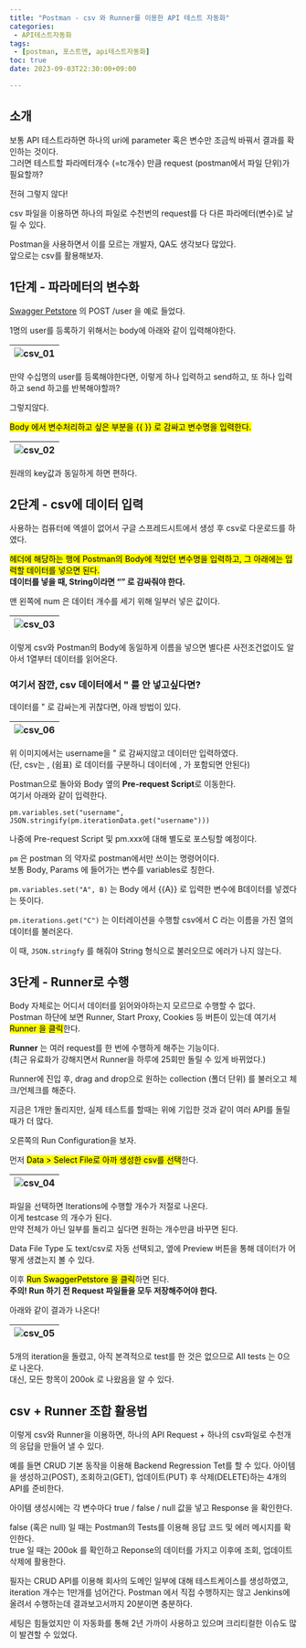 ```yaml
---
title: "Postman - csv 와 Runner를 이용한 API 테스트 자동화"
categories:
 - API테스트자동화
tags:
 - [postman, 포스트맨, api테스트자동화]
toc: true
date: 2023-09-03T22:30:00+09:00

---
```


<h2 id="소개">소개</h2>
<p>보통 API 테스트라하면 하나의 uri에 parameter 혹은 변수만 조금씩 바꿔서 결과를 확인하는 것이다.<br>
그러면 테스트할 파라메터개수 (=tc개수) 만큼 request (postman에서 파일 단위)가 필요할까?</p>
<p>전혀 그렇지 않다!</p>
<p>csv 파일을 이용하면 하나의 파일로 수천번의 request를 다 다른 파라메터(변수)로 날릴 수 있다.</p>
<p>Postman을 사용하면서 이를 모르는 개발자, QA도 생각보다 많았다.<br>
앞으로는 csv를 활용해보자.</p>
<h2 id="단계---파라메터의-변수화">1단계 - 파라메터의 변수화</h2>
<p><a href="https://petstore.swagger.io/#/">Swagger Petstore</a> 의 POST /user 을 예로 들었다.</p>
<p>1명의 user를 등록하기 위해서는 body에 아래와 같이 입력해야한다.</p>

<table>
<thead>
<tr>
<th><img src="/assets/images/postman_csv_01.png" alt="csv_01"></th>
</tr>
</thead>
<tbody></tbody>
</table><p>만약 수십명의 user를 등록해야한다면, 이렇게 하나 입력하고 send하고, 또 하나 입력하고 send 하고를 반복해야할까?</p>
<p>그렇지않다.</p>
<p><mark>Body 에서 변수처리하고 싶은 부분을 {{  }} 로 감싸고 변수명을 입력한다.</mark></p>

<table>
<thead>
<tr>
<th><img src="/assets/images/postman_csv_02.png" alt="csv_02"></th>
</tr>
</thead>
<tbody></tbody>
</table><p>원래의 key값과 동일하게 하면 편하다.</p>
<h2 id="단계---csv에-데이터-입력">2단계 - csv에 데이터 입력</h2>
<p>사용하는 컴퓨터에 엑셀이 없어서 구글 스프레드시트에서 생성 후 csv로 다운로드를 하였다.</p>
<p><mark>헤더에 해당하는 행에 Postman의 Body에 적었던 변수명을 입력하고, 그 아래에는 입력할 데이터를 넣으면 된다.</mark><br>
<strong>데이터를 넣을 때, String이라면 “” 로 감싸줘야 한다.</strong></p>
<p>맨 왼쪽에 num 은 데이터 개수를 세기 위해 일부러 넣은 값이다.</p>

<table>
<thead>
<tr>
<th><img src="/assets/images/postman_csv_03.png" alt="csv_03"></th>
</tr>
</thead>
<tbody></tbody>
</table><p>이렇게 csv와 Postman의 Body에 동일하게 이름을 넣으면 별다른 사전조건없이도 알아서 1열부터 데이터를 읽어온다.</p>
<h3 id="여기서-잠깐-csv-데이터에서--를-안-넣고싶다면"><strong>여기서 잠깐, csv 데이터에서 " 를 안 넣고싶다면?</strong></h3>
<p>데이터를  " 로 감싸는게 귀찮다면, 아래 방법이 있다.</p>

<table>
<thead>
<tr>
<th><img src="/assets/images/postman_csv_06.png" alt="csv_06"></th>
</tr>
</thead>
<tbody></tbody>
</table><p>위 이미지에서는 username을 " 로 감싸지않고 데이터만 입력하였다.<br>
(단, csv는 , (쉼표) 로 데이터를 구분하니 데이터에 , 가 포함되면 안된다)</p>
<p>Postman으로 돌아와 Body 옆의 <strong>Pre-request Script</strong>로 이동한다.<br>
여기서 아래와 같이 입력한다.</p>
<pre><code>pm.variables.set("username", JSON.stringify(pm.iterationData.get("username")))
</code></pre>
<p>나중에 Pre-request Script 및 pm.xxx에 대해 별도로 포스팅할 예정이다.</p>
<p><code>pm</code> 은 postman 의 약자로 postman에서만 쓰이는 명령어이다.<br>
보통 Body, Params 에 들어가는 변수를 variables로 칭한다.</p>
<p><code>pm.variables.set("A", B)</code> 는 Body 에서 {{A}} 로 입력한 변수에 B데이터를 넣겠다는 뜻이다.</p>
<p><code>pm.iterations.get("C")</code> 는 이터레이션을 수행할 csv에서 C 라는 이름을 가진 열의 데이터를 불러온다.</p>
<p>이 때, <code>JSON.stringfy</code> 를 해줘야 String 형식으로 불러오므로 에러가 나지 않는다.</p>
<h2 id="단계---runner로-수행">3단계 - Runner로 수행</h2>
<p>Body 자체로는 어디서 데이터를 읽어와야하는지 모르므로 수행할 수 없다.<br>
Postman 하단에 보면 Runner, Start Proxy, Cookies 등 버튼이 있는데 여기서 <mark>Runner 을 클릭</mark>한다.</p>
<p><strong>Runner</strong> 는 여러 request를 한 번에 수행하게 해주는 기능이다.<br>
(최근 유료화가 강해지면서 Runner을 하루에 25회만 돌릴 수 있게 바뀌었다.)</p>
<p>Runner에 진입 후, drag and drop으로 원하는 collection (폴더 단위) 를 불러오고 체크/언체크를 해준다.</p>
<p>지금은 1개만 돌리지만, 실제 테스트를 할때는 위에 기입한 것과 같이 여러 API를 돌릴때가 더 많다.</p>
<p>오른쪽의 Run Configuration을 보자.</p>
<p>먼저 <mark>Data &gt; Select File로 아까 생성한 csv를 선택</mark>한다.</p>

<table>
<thead>
<tr>
<th><img src="/assets/images/postman_csv_04.png" alt="csv_04"></th>
</tr>
</thead>
<tbody></tbody>
</table><p>파일을 선택하면 Iterations에 수행할 개수가 저절로 나온다.<br>
이게 testcase 의 개수가 된다.<br>
만약 전체가 아닌 일부를 돌리고 싶다면 원하는 개수만큼 바꾸면 된다.</p>
<p>Data File Type 도 text/csv로 자동 선택되고, 옆에 Preview 버튼을 통해 데이터가 어떻게 생겼는지 볼 수 있다.</p>
<p>이후 <mark>Run SwaggerPetstore 을 클릭</mark>하면 된다.<br>
<strong>주의! Run 하기 전 Request 파일들을 모두 저장해주어야 한다.</strong></p>
<p>아래와 같이 결과가 나온다!</p>

<table>
<thead>
<tr>
<th><img src="/assets/images/postman_csv_05.png" alt="csv_05"></th>
</tr>
</thead>
<tbody></tbody>
</table><p>5개의 iteration을 돌렸고, 아직 본격적으로 test를 한 것은 없으므로 All tests 는 0으로 나온다.<br>
대신, 모든 항목이 200ok 로 나왔음을 알 수 있다.</p>
<h2 id="csv--runner-조합-활용법">csv + Runner 조합 활용법</h2>
<p>이렇게 csv와 Runner을 이용하면, 하나의 API Request + 하나의 csv파일로 수천개의 응답을 만들어 낼 수 있다.</p>
<p>예를 들면 CRUD 기본 동작을 이용해 Backend Regression Tet를 할 수 있다.  아이템을 생성하고(POST), 조회하고(GET), 업데이트(PUT) 후 삭제(DELETE)하는 4개의 API를 준비한다.</p>
<p>아이템 생성시에는 각 변수마다 true / false / null 값을 넣고 Response 을 확인한다.</p>
<p>false (혹은 null) 일 때는 Postman의 Tests를 이용해 응답 코드 및 에러 메시지를 확인한다.<br>
true 일 때는 200ok 를 확인하고 Reponse의 데이터를 가지고 이후에 조회, 업데이트 삭제에 활용한다.</p>
<p>필자는 CRUD API를 이용해 회사의 도메인 일부에 대해 테스트케이스를 생성하였고, iteration 개수는 1만개를 넘어간다. Postman 에서 직접 수행하지는 않고 Jenkins에 올려서 수행하는데 결과보고서까지 20분이면 충분하다.</p>
<p>세팅은 힘들었지만 이 자동화를 통해 2년 가까이 사용하고 있으며 크리티컬한 이슈도 많이 발견할 수 있었다.</p>

